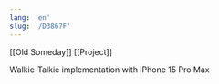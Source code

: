 ```yaml
---
lang: 'en'
slug: '/D3867F'
---
```


[[Old Someday]] [[Project]]

Walkie-Talkie implementation with iPhone 15 Pro Max
